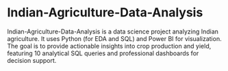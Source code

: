 # Indian-Agriculture-Data-Analysis
Indian-Agriculture-Data-Analysis is a data science project analyzing Indian agriculture. It uses Python (for EDA and SQL) and Power BI for visualization. The goal is to provide actionable insights into crop production and yield, featuring 10 analytical SQL queries and professional dashboards for decision support.
